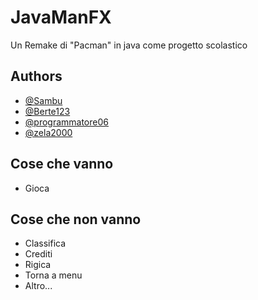 
# JavaManFX

Un Remake di "Pacman" in java come progetto scolastico

## Authors

- [@Sambu](https://github.com/Sambu)
- [@Berte123](https://github.com/Berte123)
- [@programmatore06](https://github.com/programmatore06)
- [@zela2000](https://github.com/zela2000)

## Cose che vanno
- Gioca

## Cose che non vanno
- Classifica
- Crediti
- Rigica
- Torna a menu
- Altro...
